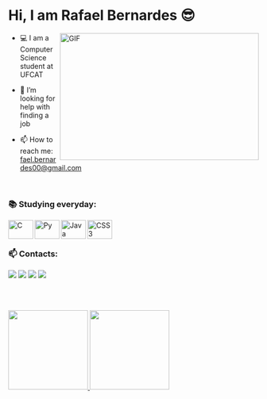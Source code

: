  # Hi, I am Rafael Bernardes 😎
 
 <img align="right" alt="GIF" src="https://user-images.githubusercontent.com/106562605/228649416-b1116870-8836-4544-8af8-b7a9989d6039.gif" width="400" height="256" />

- 💻 I am a Computer Science student at UFCAT
- 🤔 I’m looking for help with finding a job
- 📫 How to reach me: fael.bernardes00@gmail.com

  <br>

 ### 📚 Studying everyday: 
  <img  align="left" title="C" alt="C" height="37.5" width="50" src="https://cdn.jsdelivr.net/gh/devicons/devicon/icons/c/c-original.svg">
  <img  align="left" title="Python" alt="Py" height="37.5" width="50" src="https://cdn.jsdelivr.net/gh/devicons/devicon/icons/python/python-original.svg">
  <img  align="left" title="Java" alt="Java" height="37.5" width="50" src="https://cdn.jsdelivr.net/gh/devicons/devicon/icons/java/java-original-wordmark.svg">
  <img  align="left" title="CSS3" alt="CSS3" height="37.5" width="50" src="https://cdn.jsdelivr.net/gh/devicons/devicon/icons/css3/css3-plain.svg">

  <br><br>

  ### 📫 Contacts:
  <div>
   <a href = "mailto:fael.bernardes00@gmail.com"><img src="https://img.shields.io/badge/Gmail-D14836?style=for-the-badge&logo=gmail&logoColor=white" target="_blank"></a>
   <a href="https://www.linkedin.com/in/rafaelb00/" target="_blank"><img src="https://img.shields.io/badge/-LinkedIn-%230077B5?style=for-the-badge&logo=linkedin&logoColor=white" target="_blank"></a>  
 <a href="https://instagram.com/fael_bernardes00" target="_blank"><img src="https://img.shields.io/badge/-Instagram-%23E4405F?style=for-the-badge&logo=instagram&logoColor=white" target="_blank"></a>   
   <a href="https://www.youtube.com/channel/UCrAH6YCm_IuMm5QHBnUhfWw" target="_blank"><img src="https://img.shields.io/badge/YouTube-FF0000?style=for-the-badge&logo=youtube&logoColor=white" target="_blank"></a>
  </div>

  <br><br>

<div>
 <a href="https://github.com/FaelB00">
 <img height="160em" src="https://github-readme-stats.vercel.app/api/top-langs/?username=FaelB00&layout=compact&langs_count=7&theme=merko"/>
 <img height="160em" src="https://github-readme-stats.vercel.app/api?username=FaelB00&show_icons=true&theme=cobalt&include_all_commits=true&count_private=true"/>
</div>
